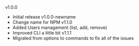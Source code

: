 v1.0.0
- Initial release
v1.0.0-newname
- Change name for NPM
v1.1.0
- Added Users management (list, add, remove)
- Improved CLI a little bit
v1.1.1
- Migrated from options to commands to fix all of the issues